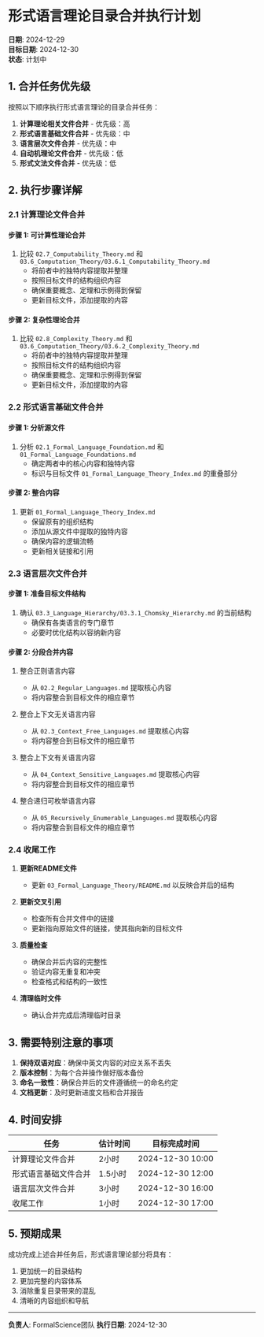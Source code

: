 # 形式语言理论目录合并执行计划

**日期**: 2024-12-29  
**目标日期**: 2024-12-30  
**状态**: 计划中  

## 1. 合并任务优先级

按照以下顺序执行形式语言理论的目录合并任务：

1. **计算理论相关文件合并** - 优先级：高
2. **形式语言基础文件合并** - 优先级：中
3. **语言层次文件合并** - 优先级：中
4. **自动机理论文件合并** - 优先级：低
5. **形式文法文件合并** - 优先级：低

## 2. 执行步骤详解

### 2.1 计算理论文件合并

#### 步骤 1: 可计算性理论合并
1. 比较 `02.7_Computability_Theory.md` 和 `03.6_Computation_Theory/03.6.1_Computability_Theory.md`
   - 将前者中的独特内容提取并整理
   - 按照目标文件的结构组织内容
   - 确保重要概念、定理和示例得到保留
   - 更新目标文件，添加提取的内容

#### 步骤 2: 复杂性理论合并
1. 比较 `02.8_Complexity_Theory.md` 和 `03.6_Computation_Theory/03.6.2_Complexity_Theory.md`
   - 将前者中的独特内容提取并整理
   - 按照目标文件的结构组织内容
   - 确保重要概念、定理和示例得到保留
   - 更新目标文件，添加提取的内容

### 2.2 形式语言基础文件合并

#### 步骤 1: 分析源文件
1. 分析 `02.1_Formal_Language_Foundation.md` 和 `01_Formal_Language_Foundations.md`
   - 确定两者中的核心内容和独特内容
   - 标识与目标文件 `01_Formal_Language_Theory_Index.md` 的重叠部分

#### 步骤 2: 整合内容
1. 更新 `01_Formal_Language_Theory_Index.md`
   - 保留原有的组织结构
   - 添加从源文件中提取的独特内容
   - 确保内容的逻辑流畅
   - 更新相关链接和引用

### 2.3 语言层次文件合并

#### 步骤 1: 准备目标文件结构
1. 确认 `03.3_Language_Hierarchy/03.3.1_Chomsky_Hierarchy.md` 的当前结构
   - 确保有各类语言的专门章节
   - 必要时优化结构以容纳新内容

#### 步骤 2: 分段合并内容
1. 整合正则语言内容
   - 从 `02.2_Regular_Languages.md` 提取核心内容
   - 将内容整合到目标文件的相应章节

2. 整合上下文无关语言内容
   - 从 `02.3_Context_Free_Languages.md` 提取核心内容
   - 将内容整合到目标文件的相应章节

3. 整合上下文有关语言内容
   - 从 `04_Context_Sensitive_Languages.md` 提取核心内容
   - 将内容整合到目标文件的相应章节

4. 整合递归可枚举语言内容
   - 从 `05_Recursively_Enumerable_Languages.md` 提取核心内容
   - 将内容整合到目标文件的相应章节

### 2.4 收尾工作

1. **更新README文件**
   - 更新 `03_Formal_Language_Theory/README.md` 以反映合并后的结构

2. **更新交叉引用**
   - 检查所有合并文件中的链接
   - 更新指向原始文件的链接，使其指向新的目标文件

3. **质量检查**
   - 确保合并后内容的完整性
   - 验证内容无重复和冲突
   - 检查格式和结构的一致性

4. **清理临时文件**
   - 确认合并完成后清理临时目录

## 3. 需要特别注意的事项

1. **保持双语对应**：确保中英文内容的对应关系不丢失
2. **版本控制**：为每个合并操作做好版本备份
3. **命名一致性**：确保合并后的文件遵循统一的命名约定
4. **文档更新**：及时更新进度文档和合并报告

## 4. 时间安排

| 任务 | 估计时间 | 目标完成时间 |
|-----|---------|------------|
| 计算理论文件合并 | 2小时 | 2024-12-30 10:00 |
| 形式语言基础文件合并 | 1.5小时 | 2024-12-30 12:00 |
| 语言层次文件合并 | 3小时 | 2024-12-30 16:00 |
| 收尾工作 | 1小时 | 2024-12-30 17:00 |

## 5. 预期成果

成功完成上述合并任务后，形式语言理论部分将具有：

1. 更加统一的目录结构
2. 更加完整的内容体系
3. 消除重复目录带来的混乱
4. 清晰的内容组织和导航

---

**负责人**: FormalScience团队
**执行日期**: 2024-12-30 